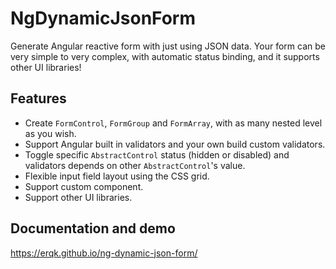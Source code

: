 # NgDynamicJsonForm

Generate Angular reactive form with just using JSON data. Your form can be very simple to very complex, with automatic status binding, and it supports other UI libraries!

## Features

- Create `FormControl`, `FormGroup` and `FormArray`, with as many nested level as you wish.
- Support Angular built in validators and your own build custom validators.
- Toggle specific `AbstractControl` status (hidden or disabled) and validators depends on other `AbstractControl`'s value.
- Flexible input field layout using the CSS grid.
- Support custom component.
- Support other UI libraries.

## Documentation and demo

https://erqk.github.io/ng-dynamic-json-form/
